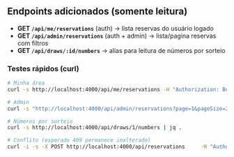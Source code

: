  
## Endpoints adicionados (somente leitura)
- **GET `/api/me/reservations`** (auth) → lista reservas do usuário logado
- **GET `/api/admin/reservations`** (auth + admin) → lista/pagina reservas com filtros
- **GET `/api/draws/:id/numbers`** → alias para leitura de números por sorteio
 
### Testes rápidos (curl)
```bash
# Minha área 
curl -s http://localhost:4000/api/me/reservations -H "Authorization: Bearer $TOKEN" | jq .

# Admin
curl -s "http://localhost:4000/api/admin/reservations?page=1&pageSize=20&status=active"     -H "Authorization: Bearer $TOKEN" | jq .

# Números por sorteio
curl -s http://localhost:4000/api/draws/1/numbers | jq .

# Conflito (esperado 409 permanece inalterado)
curl -i -s -X POST http://localhost:4000/api/reservations     -H "Authorization: Bearer $TOKEN" -H "Content-Type: application/json"     -d '{"numbers":[10]}'
```
